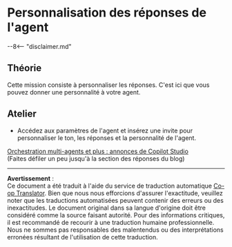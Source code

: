 <!--
CO_OP_TRANSLATOR_METADATA:
{
  "original_hash": "b636111bfbb119a16f9e7a1fd172c22c",
  "translation_date": "2025-10-17T19:22:32+00:00",
  "source_file": "docs/operative-preview/05-agent-responses/README.md",
  "language_code": "fr"
}
-->
# Personnalisation des réponses de l'agent

--8<-- "disclaimer.md"

## Théorie

Cette mission consiste à personnaliser les réponses. C'est ici que vous pouvez donner une personnalité à votre agent.

## Atelier

- Accédez aux paramètres de l'agent et insérez une invite pour personnaliser le ton, les réponses et la personnalité de l'agent.

[Orchestration multi-agents et plus : annonces de Copilot Studio](https://www.microsoft.com/microsoft-copilot/blog/copilot-studio/multi-agent-orchestration-maker-controls-and-more-microsoft-copilot-studio-announcements-at-microsoft-build-2025/#copilot-studio-enhancements)  
(Faites défiler un peu jusqu'à la section des réponses du blog)

---

**Avertissement** :  
Ce document a été traduit à l'aide du service de traduction automatique [Co-op Translator](https://github.com/Azure/co-op-translator). Bien que nous nous efforcions d'assurer l'exactitude, veuillez noter que les traductions automatisées peuvent contenir des erreurs ou des inexactitudes. Le document original dans sa langue d'origine doit être considéré comme la source faisant autorité. Pour des informations critiques, il est recommandé de recourir à une traduction humaine professionnelle. Nous ne sommes pas responsables des malentendus ou des interprétations erronées résultant de l'utilisation de cette traduction.